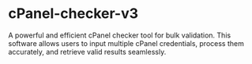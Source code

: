 # cPanel-checker-v3
A powerful and efficient cPanel checker tool for bulk validation. This software allows users to input multiple cPanel credentials, process them accurately, and retrieve valid results seamlessly.
